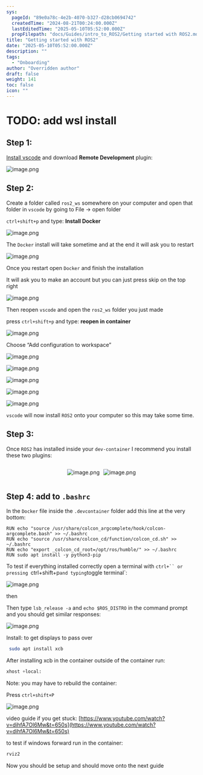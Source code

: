 ```yaml
---
sys:
  pageId: "89e0a78c-4e2b-4070-b327-d28cb0694742"
  createdTime: "2024-08-21T00:24:00.000Z"
  lastEditedTime: "2025-05-10T05:52:00.000Z"
  propFilepath: "docs/Guides/intro_to_ROS2/Getting started with ROS2.md"
title: "Getting started with ROS2"
date: "2025-05-10T05:52:00.000Z"
description: ""
tags:
  - "Onboarding"
author: "Overridden author"
draft: false
weight: 141
toc: false
icon: ""
---
```


# TODO: add wsl install

## Step 1:

[Install vscode](https://code.visualstudio.com/download) and download **Remote Development** plugin:

![image.png](https://prod-files-secure.s3.us-west-2.amazonaws.com/d518164a-d88e-44d1-a4ee-3adb3bd8bce0/efb52993-1881-4a40-b95e-6f020334f022/image.png?X-Amz-Algorithm=AWS4-HMAC-SHA256&X-Amz-Content-Sha256=UNSIGNED-PAYLOAD&X-Amz-Credential=ASIAZI2LB466YKQEE4YE%2F20250516%2Fus-west-2%2Fs3%2Faws4_request&X-Amz-Date=20250516T200945Z&X-Amz-Expires=3600&X-Amz-Security-Token=IQoJb3JpZ2luX2VjEJP%2F%2F%2F%2F%2F%2F%2F%2F%2F%2FwEaCXVzLXdlc3QtMiJGMEQCIALp0VziBXShEVJg321e9n33cQ2UKTrV06kEZ7O9Ii%2BFAiBiSfohprqZED7gLjZ0gWQJmzWdiAMd8mz4z1cSsHBwFCr%2FAwhMEAAaDDYzNzQyMzE4MzgwNSIMxl9w5Zjx1U7CF7L9KtwDJrXYlPrYuVeiZkkUbOoUXc7eVk8HqdorVvvV5S2kJKmOXhEOtMSIEEZ2K23QEFLdqycfzE2XV7CwZ7FQIfc9pBYpDSpG8z%2BqR4q4xSQS8hYqqAkx9yektQRAjMGLt1VtbBU7KhxuDbYOo3TQlIEOO5JpsLoEnvRV4wvA8trP5kT1APyQy41kXhGHSy5tb5OHA6aHFzryF1PLbUk7nnxxk%2FMGj7%2FKei7Mun%2Bz4JH66SNg3hl%2FGmBTwtqDdRxqfWV7jsek2iQzCjmYVOHEyMs9MPJAFpjrJEXvTNQkigoo0CB0Rw0DRBvZYA6QhDgCDyjCJzgumQhxfJcE76gXvubM9lomEoAzgpGSI0k1UuG8DTd8ZX1Rp6oHCZDuVGVl%2FXYUbPL5eHqJYgHoEZXyYtqvdhuRtiFmaPGYr0r6Xd%2FLoL6Yjt06FJ8oVVcrkgg6vYOkTYpqkPLDyCYrjtw4AFWpuW17t73YxG4yGmXfABphV5J%2FtFdH87c9PIIpBEAGQvVyhWAaG8rQaGo0YUuAyqUdXO3A8fTKpn8qAITPieMBJaSmDTRISkDGqDK8SFx4zEcBbws5Tm9wQ9h4nlnXQDd00w6OOLphAn7QOMVki2BnodQruvuJ02zMz1gg5JIwhpCewQY6pgGHchRdYMkABdfbY5sxwcYZjtLi5FB1J23LeYerv2mA1nKBRKCVxQUrGokwNP9jjV4tXpZVhC72aPBObksi80YSHiWbId0gzEgKbDO48Dz8187kNf4ObrN%2F82oZkUf7wYOb6s%2BdnDe%2FI8poLArXpiAd9cxLLUxuKeZNbI3P%2FCv8xOKeJu%2FiCPbm8Jv9L21UeK8lhvZ5KRUzKIBKBIXBF%2FkocNsNYukY&X-Amz-Signature=33ef6047ddb93d08dd9b2f459d691b9dfe2bdcc4bdc7f7153f273aaa2ab97ec3&X-Amz-SignedHeaders=host&x-id=GetObject)

## Step 2:

Create a folder called `ros2_ws` somewhere on your computer and open that folder in `vscode` by going to File → open folder 

`ctrl+shift+p` and type: **Install Docker**

![image.png](https://prod-files-secure.s3.us-west-2.amazonaws.com/d518164a-d88e-44d1-a4ee-3adb3bd8bce0/2269dc0e-1cd5-47ff-bceb-c04ad9b2eab0/image.png?X-Amz-Algorithm=AWS4-HMAC-SHA256&X-Amz-Content-Sha256=UNSIGNED-PAYLOAD&X-Amz-Credential=ASIAZI2LB466YKQEE4YE%2F20250516%2Fus-west-2%2Fs3%2Faws4_request&X-Amz-Date=20250516T200945Z&X-Amz-Expires=3600&X-Amz-Security-Token=IQoJb3JpZ2luX2VjEJP%2F%2F%2F%2F%2F%2F%2F%2F%2F%2FwEaCXVzLXdlc3QtMiJGMEQCIALp0VziBXShEVJg321e9n33cQ2UKTrV06kEZ7O9Ii%2BFAiBiSfohprqZED7gLjZ0gWQJmzWdiAMd8mz4z1cSsHBwFCr%2FAwhMEAAaDDYzNzQyMzE4MzgwNSIMxl9w5Zjx1U7CF7L9KtwDJrXYlPrYuVeiZkkUbOoUXc7eVk8HqdorVvvV5S2kJKmOXhEOtMSIEEZ2K23QEFLdqycfzE2XV7CwZ7FQIfc9pBYpDSpG8z%2BqR4q4xSQS8hYqqAkx9yektQRAjMGLt1VtbBU7KhxuDbYOo3TQlIEOO5JpsLoEnvRV4wvA8trP5kT1APyQy41kXhGHSy5tb5OHA6aHFzryF1PLbUk7nnxxk%2FMGj7%2FKei7Mun%2Bz4JH66SNg3hl%2FGmBTwtqDdRxqfWV7jsek2iQzCjmYVOHEyMs9MPJAFpjrJEXvTNQkigoo0CB0Rw0DRBvZYA6QhDgCDyjCJzgumQhxfJcE76gXvubM9lomEoAzgpGSI0k1UuG8DTd8ZX1Rp6oHCZDuVGVl%2FXYUbPL5eHqJYgHoEZXyYtqvdhuRtiFmaPGYr0r6Xd%2FLoL6Yjt06FJ8oVVcrkgg6vYOkTYpqkPLDyCYrjtw4AFWpuW17t73YxG4yGmXfABphV5J%2FtFdH87c9PIIpBEAGQvVyhWAaG8rQaGo0YUuAyqUdXO3A8fTKpn8qAITPieMBJaSmDTRISkDGqDK8SFx4zEcBbws5Tm9wQ9h4nlnXQDd00w6OOLphAn7QOMVki2BnodQruvuJ02zMz1gg5JIwhpCewQY6pgGHchRdYMkABdfbY5sxwcYZjtLi5FB1J23LeYerv2mA1nKBRKCVxQUrGokwNP9jjV4tXpZVhC72aPBObksi80YSHiWbId0gzEgKbDO48Dz8187kNf4ObrN%2F82oZkUf7wYOb6s%2BdnDe%2FI8poLArXpiAd9cxLLUxuKeZNbI3P%2FCv8xOKeJu%2FiCPbm8Jv9L21UeK8lhvZ5KRUzKIBKBIXBF%2FkocNsNYukY&X-Amz-Signature=1e102463a06b76ba2620095814c92f564f01defe7bc218b83a2ee791cf2cfb5e&X-Amz-SignedHeaders=host&x-id=GetObject)

The `Docker` install will take sometime and at the end it will ask you to restart

![image.png](https://prod-files-secure.s3.us-west-2.amazonaws.com/d518164a-d88e-44d1-a4ee-3adb3bd8bce0/ed233f78-be33-4b1f-b89c-9c346c0e961e/image.png?X-Amz-Algorithm=AWS4-HMAC-SHA256&X-Amz-Content-Sha256=UNSIGNED-PAYLOAD&X-Amz-Credential=ASIAZI2LB466YKQEE4YE%2F20250516%2Fus-west-2%2Fs3%2Faws4_request&X-Amz-Date=20250516T200945Z&X-Amz-Expires=3600&X-Amz-Security-Token=IQoJb3JpZ2luX2VjEJP%2F%2F%2F%2F%2F%2F%2F%2F%2F%2FwEaCXVzLXdlc3QtMiJGMEQCIALp0VziBXShEVJg321e9n33cQ2UKTrV06kEZ7O9Ii%2BFAiBiSfohprqZED7gLjZ0gWQJmzWdiAMd8mz4z1cSsHBwFCr%2FAwhMEAAaDDYzNzQyMzE4MzgwNSIMxl9w5Zjx1U7CF7L9KtwDJrXYlPrYuVeiZkkUbOoUXc7eVk8HqdorVvvV5S2kJKmOXhEOtMSIEEZ2K23QEFLdqycfzE2XV7CwZ7FQIfc9pBYpDSpG8z%2BqR4q4xSQS8hYqqAkx9yektQRAjMGLt1VtbBU7KhxuDbYOo3TQlIEOO5JpsLoEnvRV4wvA8trP5kT1APyQy41kXhGHSy5tb5OHA6aHFzryF1PLbUk7nnxxk%2FMGj7%2FKei7Mun%2Bz4JH66SNg3hl%2FGmBTwtqDdRxqfWV7jsek2iQzCjmYVOHEyMs9MPJAFpjrJEXvTNQkigoo0CB0Rw0DRBvZYA6QhDgCDyjCJzgumQhxfJcE76gXvubM9lomEoAzgpGSI0k1UuG8DTd8ZX1Rp6oHCZDuVGVl%2FXYUbPL5eHqJYgHoEZXyYtqvdhuRtiFmaPGYr0r6Xd%2FLoL6Yjt06FJ8oVVcrkgg6vYOkTYpqkPLDyCYrjtw4AFWpuW17t73YxG4yGmXfABphV5J%2FtFdH87c9PIIpBEAGQvVyhWAaG8rQaGo0YUuAyqUdXO3A8fTKpn8qAITPieMBJaSmDTRISkDGqDK8SFx4zEcBbws5Tm9wQ9h4nlnXQDd00w6OOLphAn7QOMVki2BnodQruvuJ02zMz1gg5JIwhpCewQY6pgGHchRdYMkABdfbY5sxwcYZjtLi5FB1J23LeYerv2mA1nKBRKCVxQUrGokwNP9jjV4tXpZVhC72aPBObksi80YSHiWbId0gzEgKbDO48Dz8187kNf4ObrN%2F82oZkUf7wYOb6s%2BdnDe%2FI8poLArXpiAd9cxLLUxuKeZNbI3P%2FCv8xOKeJu%2FiCPbm8Jv9L21UeK8lhvZ5KRUzKIBKBIXBF%2FkocNsNYukY&X-Amz-Signature=7a0b7ee98c64a0a9f3b8e47b7b4f4c201ea121f50267229b53b7230adb02d34e&X-Amz-SignedHeaders=host&x-id=GetObject)

Once you restart open `Docker` and finish the installation

It will ask you to make an account but you can just press skip on the top right

![image.png](https://prod-files-secure.s3.us-west-2.amazonaws.com/d518164a-d88e-44d1-a4ee-3adb3bd8bce0/21010ad9-1659-4fd9-9f59-9932a09b2a3d/image.png?X-Amz-Algorithm=AWS4-HMAC-SHA256&X-Amz-Content-Sha256=UNSIGNED-PAYLOAD&X-Amz-Credential=ASIAZI2LB466YKQEE4YE%2F20250516%2Fus-west-2%2Fs3%2Faws4_request&X-Amz-Date=20250516T200945Z&X-Amz-Expires=3600&X-Amz-Security-Token=IQoJb3JpZ2luX2VjEJP%2F%2F%2F%2F%2F%2F%2F%2F%2F%2FwEaCXVzLXdlc3QtMiJGMEQCIALp0VziBXShEVJg321e9n33cQ2UKTrV06kEZ7O9Ii%2BFAiBiSfohprqZED7gLjZ0gWQJmzWdiAMd8mz4z1cSsHBwFCr%2FAwhMEAAaDDYzNzQyMzE4MzgwNSIMxl9w5Zjx1U7CF7L9KtwDJrXYlPrYuVeiZkkUbOoUXc7eVk8HqdorVvvV5S2kJKmOXhEOtMSIEEZ2K23QEFLdqycfzE2XV7CwZ7FQIfc9pBYpDSpG8z%2BqR4q4xSQS8hYqqAkx9yektQRAjMGLt1VtbBU7KhxuDbYOo3TQlIEOO5JpsLoEnvRV4wvA8trP5kT1APyQy41kXhGHSy5tb5OHA6aHFzryF1PLbUk7nnxxk%2FMGj7%2FKei7Mun%2Bz4JH66SNg3hl%2FGmBTwtqDdRxqfWV7jsek2iQzCjmYVOHEyMs9MPJAFpjrJEXvTNQkigoo0CB0Rw0DRBvZYA6QhDgCDyjCJzgumQhxfJcE76gXvubM9lomEoAzgpGSI0k1UuG8DTd8ZX1Rp6oHCZDuVGVl%2FXYUbPL5eHqJYgHoEZXyYtqvdhuRtiFmaPGYr0r6Xd%2FLoL6Yjt06FJ8oVVcrkgg6vYOkTYpqkPLDyCYrjtw4AFWpuW17t73YxG4yGmXfABphV5J%2FtFdH87c9PIIpBEAGQvVyhWAaG8rQaGo0YUuAyqUdXO3A8fTKpn8qAITPieMBJaSmDTRISkDGqDK8SFx4zEcBbws5Tm9wQ9h4nlnXQDd00w6OOLphAn7QOMVki2BnodQruvuJ02zMz1gg5JIwhpCewQY6pgGHchRdYMkABdfbY5sxwcYZjtLi5FB1J23LeYerv2mA1nKBRKCVxQUrGokwNP9jjV4tXpZVhC72aPBObksi80YSHiWbId0gzEgKbDO48Dz8187kNf4ObrN%2F82oZkUf7wYOb6s%2BdnDe%2FI8poLArXpiAd9cxLLUxuKeZNbI3P%2FCv8xOKeJu%2FiCPbm8Jv9L21UeK8lhvZ5KRUzKIBKBIXBF%2FkocNsNYukY&X-Amz-Signature=28826d519b8798b5cb0b19ade2c2eacf3f30cc9fbda068c3b5903bd614902e33&X-Amz-SignedHeaders=host&x-id=GetObject)

Then reopen `vscode` and open the `ros2_ws` folder you just made

press `ctrl+shift+p` and type: **reopen in container**

![image.png](https://prod-files-secure.s3.us-west-2.amazonaws.com/d518164a-d88e-44d1-a4ee-3adb3bd8bce0/4e93b8c2-41ad-488c-8095-c74205196118/image.png?X-Amz-Algorithm=AWS4-HMAC-SHA256&X-Amz-Content-Sha256=UNSIGNED-PAYLOAD&X-Amz-Credential=ASIAZI2LB466YKQEE4YE%2F20250516%2Fus-west-2%2Fs3%2Faws4_request&X-Amz-Date=20250516T200945Z&X-Amz-Expires=3600&X-Amz-Security-Token=IQoJb3JpZ2luX2VjEJP%2F%2F%2F%2F%2F%2F%2F%2F%2F%2FwEaCXVzLXdlc3QtMiJGMEQCIALp0VziBXShEVJg321e9n33cQ2UKTrV06kEZ7O9Ii%2BFAiBiSfohprqZED7gLjZ0gWQJmzWdiAMd8mz4z1cSsHBwFCr%2FAwhMEAAaDDYzNzQyMzE4MzgwNSIMxl9w5Zjx1U7CF7L9KtwDJrXYlPrYuVeiZkkUbOoUXc7eVk8HqdorVvvV5S2kJKmOXhEOtMSIEEZ2K23QEFLdqycfzE2XV7CwZ7FQIfc9pBYpDSpG8z%2BqR4q4xSQS8hYqqAkx9yektQRAjMGLt1VtbBU7KhxuDbYOo3TQlIEOO5JpsLoEnvRV4wvA8trP5kT1APyQy41kXhGHSy5tb5OHA6aHFzryF1PLbUk7nnxxk%2FMGj7%2FKei7Mun%2Bz4JH66SNg3hl%2FGmBTwtqDdRxqfWV7jsek2iQzCjmYVOHEyMs9MPJAFpjrJEXvTNQkigoo0CB0Rw0DRBvZYA6QhDgCDyjCJzgumQhxfJcE76gXvubM9lomEoAzgpGSI0k1UuG8DTd8ZX1Rp6oHCZDuVGVl%2FXYUbPL5eHqJYgHoEZXyYtqvdhuRtiFmaPGYr0r6Xd%2FLoL6Yjt06FJ8oVVcrkgg6vYOkTYpqkPLDyCYrjtw4AFWpuW17t73YxG4yGmXfABphV5J%2FtFdH87c9PIIpBEAGQvVyhWAaG8rQaGo0YUuAyqUdXO3A8fTKpn8qAITPieMBJaSmDTRISkDGqDK8SFx4zEcBbws5Tm9wQ9h4nlnXQDd00w6OOLphAn7QOMVki2BnodQruvuJ02zMz1gg5JIwhpCewQY6pgGHchRdYMkABdfbY5sxwcYZjtLi5FB1J23LeYerv2mA1nKBRKCVxQUrGokwNP9jjV4tXpZVhC72aPBObksi80YSHiWbId0gzEgKbDO48Dz8187kNf4ObrN%2F82oZkUf7wYOb6s%2BdnDe%2FI8poLArXpiAd9cxLLUxuKeZNbI3P%2FCv8xOKeJu%2FiCPbm8Jv9L21UeK8lhvZ5KRUzKIBKBIXBF%2FkocNsNYukY&X-Amz-Signature=970dab746f8ad931b33a65ae2826484efdbdf569ff46089b3fd3a2bb16a89f5a&X-Amz-SignedHeaders=host&x-id=GetObject)

Choose “Add configuration to workspace”

![image.png](https://prod-files-secure.s3.us-west-2.amazonaws.com/d518164a-d88e-44d1-a4ee-3adb3bd8bce0/9560b282-5060-4989-ba37-97e7b2c22476/image.png?X-Amz-Algorithm=AWS4-HMAC-SHA256&X-Amz-Content-Sha256=UNSIGNED-PAYLOAD&X-Amz-Credential=ASIAZI2LB466YKQEE4YE%2F20250516%2Fus-west-2%2Fs3%2Faws4_request&X-Amz-Date=20250516T200945Z&X-Amz-Expires=3600&X-Amz-Security-Token=IQoJb3JpZ2luX2VjEJP%2F%2F%2F%2F%2F%2F%2F%2F%2F%2FwEaCXVzLXdlc3QtMiJGMEQCIALp0VziBXShEVJg321e9n33cQ2UKTrV06kEZ7O9Ii%2BFAiBiSfohprqZED7gLjZ0gWQJmzWdiAMd8mz4z1cSsHBwFCr%2FAwhMEAAaDDYzNzQyMzE4MzgwNSIMxl9w5Zjx1U7CF7L9KtwDJrXYlPrYuVeiZkkUbOoUXc7eVk8HqdorVvvV5S2kJKmOXhEOtMSIEEZ2K23QEFLdqycfzE2XV7CwZ7FQIfc9pBYpDSpG8z%2BqR4q4xSQS8hYqqAkx9yektQRAjMGLt1VtbBU7KhxuDbYOo3TQlIEOO5JpsLoEnvRV4wvA8trP5kT1APyQy41kXhGHSy5tb5OHA6aHFzryF1PLbUk7nnxxk%2FMGj7%2FKei7Mun%2Bz4JH66SNg3hl%2FGmBTwtqDdRxqfWV7jsek2iQzCjmYVOHEyMs9MPJAFpjrJEXvTNQkigoo0CB0Rw0DRBvZYA6QhDgCDyjCJzgumQhxfJcE76gXvubM9lomEoAzgpGSI0k1UuG8DTd8ZX1Rp6oHCZDuVGVl%2FXYUbPL5eHqJYgHoEZXyYtqvdhuRtiFmaPGYr0r6Xd%2FLoL6Yjt06FJ8oVVcrkgg6vYOkTYpqkPLDyCYrjtw4AFWpuW17t73YxG4yGmXfABphV5J%2FtFdH87c9PIIpBEAGQvVyhWAaG8rQaGo0YUuAyqUdXO3A8fTKpn8qAITPieMBJaSmDTRISkDGqDK8SFx4zEcBbws5Tm9wQ9h4nlnXQDd00w6OOLphAn7QOMVki2BnodQruvuJ02zMz1gg5JIwhpCewQY6pgGHchRdYMkABdfbY5sxwcYZjtLi5FB1J23LeYerv2mA1nKBRKCVxQUrGokwNP9jjV4tXpZVhC72aPBObksi80YSHiWbId0gzEgKbDO48Dz8187kNf4ObrN%2F82oZkUf7wYOb6s%2BdnDe%2FI8poLArXpiAd9cxLLUxuKeZNbI3P%2FCv8xOKeJu%2FiCPbm8Jv9L21UeK8lhvZ5KRUzKIBKBIXBF%2FkocNsNYukY&X-Amz-Signature=02b7ab9c42776b1fae5bab671eb44877b18d59202996c295f743c9deb6dba288&X-Amz-SignedHeaders=host&x-id=GetObject)

![image.png](https://prod-files-secure.s3.us-west-2.amazonaws.com/d518164a-d88e-44d1-a4ee-3adb3bd8bce0/2ee63f81-886b-48e8-a553-dc6e5eac99e4/image.png?X-Amz-Algorithm=AWS4-HMAC-SHA256&X-Amz-Content-Sha256=UNSIGNED-PAYLOAD&X-Amz-Credential=ASIAZI2LB466YKQEE4YE%2F20250516%2Fus-west-2%2Fs3%2Faws4_request&X-Amz-Date=20250516T200945Z&X-Amz-Expires=3600&X-Amz-Security-Token=IQoJb3JpZ2luX2VjEJP%2F%2F%2F%2F%2F%2F%2F%2F%2F%2FwEaCXVzLXdlc3QtMiJGMEQCIALp0VziBXShEVJg321e9n33cQ2UKTrV06kEZ7O9Ii%2BFAiBiSfohprqZED7gLjZ0gWQJmzWdiAMd8mz4z1cSsHBwFCr%2FAwhMEAAaDDYzNzQyMzE4MzgwNSIMxl9w5Zjx1U7CF7L9KtwDJrXYlPrYuVeiZkkUbOoUXc7eVk8HqdorVvvV5S2kJKmOXhEOtMSIEEZ2K23QEFLdqycfzE2XV7CwZ7FQIfc9pBYpDSpG8z%2BqR4q4xSQS8hYqqAkx9yektQRAjMGLt1VtbBU7KhxuDbYOo3TQlIEOO5JpsLoEnvRV4wvA8trP5kT1APyQy41kXhGHSy5tb5OHA6aHFzryF1PLbUk7nnxxk%2FMGj7%2FKei7Mun%2Bz4JH66SNg3hl%2FGmBTwtqDdRxqfWV7jsek2iQzCjmYVOHEyMs9MPJAFpjrJEXvTNQkigoo0CB0Rw0DRBvZYA6QhDgCDyjCJzgumQhxfJcE76gXvubM9lomEoAzgpGSI0k1UuG8DTd8ZX1Rp6oHCZDuVGVl%2FXYUbPL5eHqJYgHoEZXyYtqvdhuRtiFmaPGYr0r6Xd%2FLoL6Yjt06FJ8oVVcrkgg6vYOkTYpqkPLDyCYrjtw4AFWpuW17t73YxG4yGmXfABphV5J%2FtFdH87c9PIIpBEAGQvVyhWAaG8rQaGo0YUuAyqUdXO3A8fTKpn8qAITPieMBJaSmDTRISkDGqDK8SFx4zEcBbws5Tm9wQ9h4nlnXQDd00w6OOLphAn7QOMVki2BnodQruvuJ02zMz1gg5JIwhpCewQY6pgGHchRdYMkABdfbY5sxwcYZjtLi5FB1J23LeYerv2mA1nKBRKCVxQUrGokwNP9jjV4tXpZVhC72aPBObksi80YSHiWbId0gzEgKbDO48Dz8187kNf4ObrN%2F82oZkUf7wYOb6s%2BdnDe%2FI8poLArXpiAd9cxLLUxuKeZNbI3P%2FCv8xOKeJu%2FiCPbm8Jv9L21UeK8lhvZ5KRUzKIBKBIXBF%2FkocNsNYukY&X-Amz-Signature=9f80416689f89a7ee7708f1fd72b29ed22b5f0c3a9996e251cca146939077036&X-Amz-SignedHeaders=host&x-id=GetObject)

![image.png](https://prod-files-secure.s3.us-west-2.amazonaws.com/d518164a-d88e-44d1-a4ee-3adb3bd8bce0/ae1580b2-b048-407e-aed9-b584224a7a04/image.png?X-Amz-Algorithm=AWS4-HMAC-SHA256&X-Amz-Content-Sha256=UNSIGNED-PAYLOAD&X-Amz-Credential=ASIAZI2LB466YKQEE4YE%2F20250516%2Fus-west-2%2Fs3%2Faws4_request&X-Amz-Date=20250516T200945Z&X-Amz-Expires=3600&X-Amz-Security-Token=IQoJb3JpZ2luX2VjEJP%2F%2F%2F%2F%2F%2F%2F%2F%2F%2FwEaCXVzLXdlc3QtMiJGMEQCIALp0VziBXShEVJg321e9n33cQ2UKTrV06kEZ7O9Ii%2BFAiBiSfohprqZED7gLjZ0gWQJmzWdiAMd8mz4z1cSsHBwFCr%2FAwhMEAAaDDYzNzQyMzE4MzgwNSIMxl9w5Zjx1U7CF7L9KtwDJrXYlPrYuVeiZkkUbOoUXc7eVk8HqdorVvvV5S2kJKmOXhEOtMSIEEZ2K23QEFLdqycfzE2XV7CwZ7FQIfc9pBYpDSpG8z%2BqR4q4xSQS8hYqqAkx9yektQRAjMGLt1VtbBU7KhxuDbYOo3TQlIEOO5JpsLoEnvRV4wvA8trP5kT1APyQy41kXhGHSy5tb5OHA6aHFzryF1PLbUk7nnxxk%2FMGj7%2FKei7Mun%2Bz4JH66SNg3hl%2FGmBTwtqDdRxqfWV7jsek2iQzCjmYVOHEyMs9MPJAFpjrJEXvTNQkigoo0CB0Rw0DRBvZYA6QhDgCDyjCJzgumQhxfJcE76gXvubM9lomEoAzgpGSI0k1UuG8DTd8ZX1Rp6oHCZDuVGVl%2FXYUbPL5eHqJYgHoEZXyYtqvdhuRtiFmaPGYr0r6Xd%2FLoL6Yjt06FJ8oVVcrkgg6vYOkTYpqkPLDyCYrjtw4AFWpuW17t73YxG4yGmXfABphV5J%2FtFdH87c9PIIpBEAGQvVyhWAaG8rQaGo0YUuAyqUdXO3A8fTKpn8qAITPieMBJaSmDTRISkDGqDK8SFx4zEcBbws5Tm9wQ9h4nlnXQDd00w6OOLphAn7QOMVki2BnodQruvuJ02zMz1gg5JIwhpCewQY6pgGHchRdYMkABdfbY5sxwcYZjtLi5FB1J23LeYerv2mA1nKBRKCVxQUrGokwNP9jjV4tXpZVhC72aPBObksi80YSHiWbId0gzEgKbDO48Dz8187kNf4ObrN%2F82oZkUf7wYOb6s%2BdnDe%2FI8poLArXpiAd9cxLLUxuKeZNbI3P%2FCv8xOKeJu%2FiCPbm8Jv9L21UeK8lhvZ5KRUzKIBKBIXBF%2FkocNsNYukY&X-Amz-Signature=f707c9bfc8592e4cd522a412cbb2b01940e13521e38f094cb6a3690d5a0373e4&X-Amz-SignedHeaders=host&x-id=GetObject)

![image.png](https://prod-files-secure.s3.us-west-2.amazonaws.com/d518164a-d88e-44d1-a4ee-3adb3bd8bce0/53255b28-f75e-430f-b9e3-c0ac8577e42b/image.png?X-Amz-Algorithm=AWS4-HMAC-SHA256&X-Amz-Content-Sha256=UNSIGNED-PAYLOAD&X-Amz-Credential=ASIAZI2LB466YKQEE4YE%2F20250516%2Fus-west-2%2Fs3%2Faws4_request&X-Amz-Date=20250516T200945Z&X-Amz-Expires=3600&X-Amz-Security-Token=IQoJb3JpZ2luX2VjEJP%2F%2F%2F%2F%2F%2F%2F%2F%2F%2FwEaCXVzLXdlc3QtMiJGMEQCIALp0VziBXShEVJg321e9n33cQ2UKTrV06kEZ7O9Ii%2BFAiBiSfohprqZED7gLjZ0gWQJmzWdiAMd8mz4z1cSsHBwFCr%2FAwhMEAAaDDYzNzQyMzE4MzgwNSIMxl9w5Zjx1U7CF7L9KtwDJrXYlPrYuVeiZkkUbOoUXc7eVk8HqdorVvvV5S2kJKmOXhEOtMSIEEZ2K23QEFLdqycfzE2XV7CwZ7FQIfc9pBYpDSpG8z%2BqR4q4xSQS8hYqqAkx9yektQRAjMGLt1VtbBU7KhxuDbYOo3TQlIEOO5JpsLoEnvRV4wvA8trP5kT1APyQy41kXhGHSy5tb5OHA6aHFzryF1PLbUk7nnxxk%2FMGj7%2FKei7Mun%2Bz4JH66SNg3hl%2FGmBTwtqDdRxqfWV7jsek2iQzCjmYVOHEyMs9MPJAFpjrJEXvTNQkigoo0CB0Rw0DRBvZYA6QhDgCDyjCJzgumQhxfJcE76gXvubM9lomEoAzgpGSI0k1UuG8DTd8ZX1Rp6oHCZDuVGVl%2FXYUbPL5eHqJYgHoEZXyYtqvdhuRtiFmaPGYr0r6Xd%2FLoL6Yjt06FJ8oVVcrkgg6vYOkTYpqkPLDyCYrjtw4AFWpuW17t73YxG4yGmXfABphV5J%2FtFdH87c9PIIpBEAGQvVyhWAaG8rQaGo0YUuAyqUdXO3A8fTKpn8qAITPieMBJaSmDTRISkDGqDK8SFx4zEcBbws5Tm9wQ9h4nlnXQDd00w6OOLphAn7QOMVki2BnodQruvuJ02zMz1gg5JIwhpCewQY6pgGHchRdYMkABdfbY5sxwcYZjtLi5FB1J23LeYerv2mA1nKBRKCVxQUrGokwNP9jjV4tXpZVhC72aPBObksi80YSHiWbId0gzEgKbDO48Dz8187kNf4ObrN%2F82oZkUf7wYOb6s%2BdnDe%2FI8poLArXpiAd9cxLLUxuKeZNbI3P%2FCv8xOKeJu%2FiCPbm8Jv9L21UeK8lhvZ5KRUzKIBKBIXBF%2FkocNsNYukY&X-Amz-Signature=0517d13adb5830f50e98c1be4dfb01f6a76b31eb98362b9106501c47dd39f936&X-Amz-SignedHeaders=host&x-id=GetObject)

![image.png](https://prod-files-secure.s3.us-west-2.amazonaws.com/d518164a-d88e-44d1-a4ee-3adb3bd8bce0/7c562767-5af9-4ffb-97d1-327bcdf4ee00/image.png?X-Amz-Algorithm=AWS4-HMAC-SHA256&X-Amz-Content-Sha256=UNSIGNED-PAYLOAD&X-Amz-Credential=ASIAZI2LB466YKQEE4YE%2F20250516%2Fus-west-2%2Fs3%2Faws4_request&X-Amz-Date=20250516T200945Z&X-Amz-Expires=3600&X-Amz-Security-Token=IQoJb3JpZ2luX2VjEJP%2F%2F%2F%2F%2F%2F%2F%2F%2F%2FwEaCXVzLXdlc3QtMiJGMEQCIALp0VziBXShEVJg321e9n33cQ2UKTrV06kEZ7O9Ii%2BFAiBiSfohprqZED7gLjZ0gWQJmzWdiAMd8mz4z1cSsHBwFCr%2FAwhMEAAaDDYzNzQyMzE4MzgwNSIMxl9w5Zjx1U7CF7L9KtwDJrXYlPrYuVeiZkkUbOoUXc7eVk8HqdorVvvV5S2kJKmOXhEOtMSIEEZ2K23QEFLdqycfzE2XV7CwZ7FQIfc9pBYpDSpG8z%2BqR4q4xSQS8hYqqAkx9yektQRAjMGLt1VtbBU7KhxuDbYOo3TQlIEOO5JpsLoEnvRV4wvA8trP5kT1APyQy41kXhGHSy5tb5OHA6aHFzryF1PLbUk7nnxxk%2FMGj7%2FKei7Mun%2Bz4JH66SNg3hl%2FGmBTwtqDdRxqfWV7jsek2iQzCjmYVOHEyMs9MPJAFpjrJEXvTNQkigoo0CB0Rw0DRBvZYA6QhDgCDyjCJzgumQhxfJcE76gXvubM9lomEoAzgpGSI0k1UuG8DTd8ZX1Rp6oHCZDuVGVl%2FXYUbPL5eHqJYgHoEZXyYtqvdhuRtiFmaPGYr0r6Xd%2FLoL6Yjt06FJ8oVVcrkgg6vYOkTYpqkPLDyCYrjtw4AFWpuW17t73YxG4yGmXfABphV5J%2FtFdH87c9PIIpBEAGQvVyhWAaG8rQaGo0YUuAyqUdXO3A8fTKpn8qAITPieMBJaSmDTRISkDGqDK8SFx4zEcBbws5Tm9wQ9h4nlnXQDd00w6OOLphAn7QOMVki2BnodQruvuJ02zMz1gg5JIwhpCewQY6pgGHchRdYMkABdfbY5sxwcYZjtLi5FB1J23LeYerv2mA1nKBRKCVxQUrGokwNP9jjV4tXpZVhC72aPBObksi80YSHiWbId0gzEgKbDO48Dz8187kNf4ObrN%2F82oZkUf7wYOb6s%2BdnDe%2FI8poLArXpiAd9cxLLUxuKeZNbI3P%2FCv8xOKeJu%2FiCPbm8Jv9L21UeK8lhvZ5KRUzKIBKBIXBF%2FkocNsNYukY&X-Amz-Signature=938b594686fa8feebfad5fb0c8efe24b6ccf3035ab4a82e27a8f1b0f37a4fc48&X-Amz-SignedHeaders=host&x-id=GetObject)

`vscode` will now install `ROS2` onto your computer so this may take some time.

## Step 3:

Once `ROS2` has installed inside your `dev-container` I recommend you install these two plugins:

<div style="display: flex;flex-direction: row; column-gap:10px; max-width: 630px;justify-content: center;">
<div>

![image.png](https://prod-files-secure.s3.us-west-2.amazonaws.com/d518164a-d88e-44d1-a4ee-3adb3bd8bce0/3fc3d550-5a54-4ba1-ba6b-faa01cdb7369/image.png?X-Amz-Algorithm=AWS4-HMAC-SHA256&X-Amz-Content-Sha256=UNSIGNED-PAYLOAD&X-Amz-Credential=ASIAZI2LB46625LIVSHY%2F20250516%2Fus-west-2%2Fs3%2Faws4_request&X-Amz-Date=20250516T200947Z&X-Amz-Expires=3600&X-Amz-Security-Token=IQoJb3JpZ2luX2VjEJP%2F%2F%2F%2F%2F%2F%2F%2F%2F%2FwEaCXVzLXdlc3QtMiJGMEQCIGALXxnQZg7DyM9EJQoAZEC3Sg7OvUmvcVSq1QjuAtnNAiB3H5AouVbVQT8EoOE%2FThFvxidojm7aQYhLJM3CDk4beCr%2FAwhMEAAaDDYzNzQyMzE4MzgwNSIMoDeQZFVCngQxXu1FKtwDPdyN8XAv5L0pP3L671OUm789xxMM6En8SouaFZfBCf5GDdCj5sGt3Fd79KXtGOXlbD7bmsgyeoe0SU1BtNd3DzvRAzJWS%2FrmhFmFmWjzn48p63U9MaLynO2d7nv%2Br9pezJ3WfD8ak3MelUT1clQAoPNNQwm1eCugNqWvm6PB0eEBpnqR0%2FCHYPbzokcouMBD0l2KE%2BvAwEQQ7rSZlncjEP4P2SnbCJoWMVfAm8Zh7Mpz1YXmx%2Bs7KfyKqT4GskbgtLlMb4RHmcZRpzW96TRgO0VAQXxokVDd0HR%2BfpSO8N8elfSd2WResl0xy35H3DHxHMct9kptsBb7oAXRGkBjSiYyjcB%2F1twAF4EnFq4kHl0Q1fNVmalqb9N2xwjhBwoqIjovAjbhPthOeiDmNSE8fi84n9y%2FXmXpORCBEdrJIiUTaozHovtnfjnRFZ7jSAzQhp%2BG1PJ7qPzrio2U16vBvlXtbsS%2BEbpa4%2F7Hy6bENrbIMep3IG%2BRUP%2FF6ZXsN9GRheNQhlkaqbfI995F0QgL2fLYSv9E%2FhH3d8Gh0crNxgxKhXU6RRhWQFNbZE%2FXWNjcZVirzzePEUXA5Y0fFNIDqLVd7pGhU32NnBh5KnfxoAMiGIthmKAXRWYggCAw4pCewQY6pgGxlcwcfeLR72ZKDtKyR2XJDDNqYdVeOMkicG%2BS3hC%2BlBwZnV4OLmGtJ4Ck7AOnCFpCUKsKKrqMyopNgrOUoMLrud%2F2CQff%2FW4QvzAYwiMDQe8u4WYQL1mwT1UDJ1Tt6lTQAIRWAFAPAcPFXe%2BHWt%2BeChORULkOVPYdrowtbcGSwFXx%2BUmGf7DHvKD3ralxENrRg1kBT853EeUPGVyWAtz%2B3uzrJ4iv&X-Amz-Signature=e129f50a230f8483d74e43313d4a0488d59f8926662f6e8061ce5325fbe58ff1&X-Amz-SignedHeaders=host&x-id=GetObject)

</div>
<div>

![image.png](https://prod-files-secure.s3.us-west-2.amazonaws.com/d518164a-d88e-44d1-a4ee-3adb3bd8bce0/d994cc66-13c2-4093-a5a3-f84cf4601a82/image.png?X-Amz-Algorithm=AWS4-HMAC-SHA256&X-Amz-Content-Sha256=UNSIGNED-PAYLOAD&X-Amz-Credential=ASIAZI2LB46654ZOL2MB%2F20250516%2Fus-west-2%2Fs3%2Faws4_request&X-Amz-Date=20250516T200947Z&X-Amz-Expires=3600&X-Amz-Security-Token=IQoJb3JpZ2luX2VjEJP%2F%2F%2F%2F%2F%2F%2F%2F%2F%2FwEaCXVzLXdlc3QtMiJIMEYCIQDKgX8X71ZL17X1HNBzBjjct6%2FqYdjE70ibCrhrsrQJnQIhAL3%2FLEMeOIzigll8X2gObVt7y8fBWQoWFbwMs1tfnR1TKv8DCEwQABoMNjM3NDIzMTgzODA1IgwCrmJjksdzhpbOKFIq3AOeVUr7EcnO1qf%2F89f0WiNqmt99N1xa34%2FMJRQKt5BdP5P2UK%2FOBaaIGU%2F70MRQ8T4jt1YU8QyVe5SYX0ZfvnysH8XYatVBBy2Ea0qUnL4V%2Fk3jzrp6GYYUUPvpONTNbjbhdPFFJIV2DLUGQNpJnaD%2BLX9EIWasP%2BJUp5oMEdSB26YxaQaVQxZNMgMiqYFVdu6DvPywtsvQegLC4amln88QQZsKf%2BZ3eN0oo5K0vjfytjlIeejc0IRWAGogVvDma9QlWmaFdmaxTrVXXjS%2FOP%2BudIxh5O%2BLSrrUJU3mcC22SpumrFBp7eyD9AcxyI6jZbnTIfaDj2BxTc3wo9cbXOWS2Uy1TXIHLSglTwhs5uyfn9IZ6sCbdVN%2B1ra3tQjtIdOo7uzFEQ4uWYw2rr7Rf%2B1HVQgatuWnA6OQv7pu0VfECaio4I84WzKlgqBXtpUGuTCDqe1Z%2BN%2BXAkoRtYCBTg%2FOgKVy9gVnMTbTgel1M5Td4ivjrgjTv%2Fn2BvFC1kpwaiBdpPTUlTzITt2Ptvo3CP4xMsB2I42a6Y3aYdiwSXY1rNvP6RYWnW2%2FBED5LfqGGk9arD4GC5yot1qocb3%2BFReSdyaQsswufV2tkl7stNL4irpBMqPE9oeLTYOVajCZkJ7BBjqkAbAf4SQ4UFy9CKHvwn%2Fs0uzqPiJU9L16e4iXjPt%2BD4btRzzwjLEeIB8e45D0%2F8rifdcxGJEMEy9WZbDewldjrBlOZowcoWfymaG8PUAWPlcq1mosTQlF%2BBe%2BFXNg1XS1A6t%2FywBqsBUq2wIzvscQxUZZTQQY5IQ6dZ8elRvDuuuEXLUpLSYKiqmkW689%2BHT4DU6X266ZzXL8WVEgDEHx1Z0SIbp1&X-Amz-Signature=b508913d13246e4087eb3217f7dfd37827cdabddfcd1b9cc9e279d6bcb96f432&X-Amz-SignedHeaders=host&x-id=GetObject)

</div>
</div>

## Step 4: add to `.bashrc`

In the `Docker` file inside the `.devcontainer` folder add this line at the very bottom: 

```docker
RUN echo "source /usr/share/colcon_argcomplete/hook/colcon-argcomplete.bash" >> ~/.bashrc
RUN echo "source /usr/share/colcon_cd/function/colcon_cd.sh" >> ~/.bashrc
RUN echo "export _colcon_cd_root=/opt/ros/humble/" >> ~/.bashrc
RUN sudo apt install -y python3-pip 
```

To test if everything installed correctly open a terminal with `ctrl+`` or pressing `ctrl+shift+p` and typing `toggle terminal`:

![image.png](https://prod-files-secure.s3.us-west-2.amazonaws.com/d518164a-d88e-44d1-a4ee-3adb3bd8bce0/6a4943d8-b04e-4c02-9a58-775f3384d1a5/image.png?X-Amz-Algorithm=AWS4-HMAC-SHA256&X-Amz-Content-Sha256=UNSIGNED-PAYLOAD&X-Amz-Credential=ASIAZI2LB466YKQEE4YE%2F20250516%2Fus-west-2%2Fs3%2Faws4_request&X-Amz-Date=20250516T200945Z&X-Amz-Expires=3600&X-Amz-Security-Token=IQoJb3JpZ2luX2VjEJP%2F%2F%2F%2F%2F%2F%2F%2F%2F%2FwEaCXVzLXdlc3QtMiJGMEQCIALp0VziBXShEVJg321e9n33cQ2UKTrV06kEZ7O9Ii%2BFAiBiSfohprqZED7gLjZ0gWQJmzWdiAMd8mz4z1cSsHBwFCr%2FAwhMEAAaDDYzNzQyMzE4MzgwNSIMxl9w5Zjx1U7CF7L9KtwDJrXYlPrYuVeiZkkUbOoUXc7eVk8HqdorVvvV5S2kJKmOXhEOtMSIEEZ2K23QEFLdqycfzE2XV7CwZ7FQIfc9pBYpDSpG8z%2BqR4q4xSQS8hYqqAkx9yektQRAjMGLt1VtbBU7KhxuDbYOo3TQlIEOO5JpsLoEnvRV4wvA8trP5kT1APyQy41kXhGHSy5tb5OHA6aHFzryF1PLbUk7nnxxk%2FMGj7%2FKei7Mun%2Bz4JH66SNg3hl%2FGmBTwtqDdRxqfWV7jsek2iQzCjmYVOHEyMs9MPJAFpjrJEXvTNQkigoo0CB0Rw0DRBvZYA6QhDgCDyjCJzgumQhxfJcE76gXvubM9lomEoAzgpGSI0k1UuG8DTd8ZX1Rp6oHCZDuVGVl%2FXYUbPL5eHqJYgHoEZXyYtqvdhuRtiFmaPGYr0r6Xd%2FLoL6Yjt06FJ8oVVcrkgg6vYOkTYpqkPLDyCYrjtw4AFWpuW17t73YxG4yGmXfABphV5J%2FtFdH87c9PIIpBEAGQvVyhWAaG8rQaGo0YUuAyqUdXO3A8fTKpn8qAITPieMBJaSmDTRISkDGqDK8SFx4zEcBbws5Tm9wQ9h4nlnXQDd00w6OOLphAn7QOMVki2BnodQruvuJ02zMz1gg5JIwhpCewQY6pgGHchRdYMkABdfbY5sxwcYZjtLi5FB1J23LeYerv2mA1nKBRKCVxQUrGokwNP9jjV4tXpZVhC72aPBObksi80YSHiWbId0gzEgKbDO48Dz8187kNf4ObrN%2F82oZkUf7wYOb6s%2BdnDe%2FI8poLArXpiAd9cxLLUxuKeZNbI3P%2FCv8xOKeJu%2FiCPbm8Jv9L21UeK8lhvZ5KRUzKIBKBIXBF%2FkocNsNYukY&X-Amz-Signature=42d578ceece91a5f4505a68f756c8612baa433cff8c1da6da1f65098aea14740&X-Amz-SignedHeaders=host&x-id=GetObject)

then 

Then type `lsb_release -a` and `echo $ROS_DISTRO` in the command prompt and you should get similar responses:

![image.png](https://prod-files-secure.s3.us-west-2.amazonaws.com/d518164a-d88e-44d1-a4ee-3adb3bd8bce0/3e635dec-a805-4e85-8b9e-d000e5b71a4e/image.png?X-Amz-Algorithm=AWS4-HMAC-SHA256&X-Amz-Content-Sha256=UNSIGNED-PAYLOAD&X-Amz-Credential=ASIAZI2LB466YKQEE4YE%2F20250516%2Fus-west-2%2Fs3%2Faws4_request&X-Amz-Date=20250516T200945Z&X-Amz-Expires=3600&X-Amz-Security-Token=IQoJb3JpZ2luX2VjEJP%2F%2F%2F%2F%2F%2F%2F%2F%2F%2FwEaCXVzLXdlc3QtMiJGMEQCIALp0VziBXShEVJg321e9n33cQ2UKTrV06kEZ7O9Ii%2BFAiBiSfohprqZED7gLjZ0gWQJmzWdiAMd8mz4z1cSsHBwFCr%2FAwhMEAAaDDYzNzQyMzE4MzgwNSIMxl9w5Zjx1U7CF7L9KtwDJrXYlPrYuVeiZkkUbOoUXc7eVk8HqdorVvvV5S2kJKmOXhEOtMSIEEZ2K23QEFLdqycfzE2XV7CwZ7FQIfc9pBYpDSpG8z%2BqR4q4xSQS8hYqqAkx9yektQRAjMGLt1VtbBU7KhxuDbYOo3TQlIEOO5JpsLoEnvRV4wvA8trP5kT1APyQy41kXhGHSy5tb5OHA6aHFzryF1PLbUk7nnxxk%2FMGj7%2FKei7Mun%2Bz4JH66SNg3hl%2FGmBTwtqDdRxqfWV7jsek2iQzCjmYVOHEyMs9MPJAFpjrJEXvTNQkigoo0CB0Rw0DRBvZYA6QhDgCDyjCJzgumQhxfJcE76gXvubM9lomEoAzgpGSI0k1UuG8DTd8ZX1Rp6oHCZDuVGVl%2FXYUbPL5eHqJYgHoEZXyYtqvdhuRtiFmaPGYr0r6Xd%2FLoL6Yjt06FJ8oVVcrkgg6vYOkTYpqkPLDyCYrjtw4AFWpuW17t73YxG4yGmXfABphV5J%2FtFdH87c9PIIpBEAGQvVyhWAaG8rQaGo0YUuAyqUdXO3A8fTKpn8qAITPieMBJaSmDTRISkDGqDK8SFx4zEcBbws5Tm9wQ9h4nlnXQDd00w6OOLphAn7QOMVki2BnodQruvuJ02zMz1gg5JIwhpCewQY6pgGHchRdYMkABdfbY5sxwcYZjtLi5FB1J23LeYerv2mA1nKBRKCVxQUrGokwNP9jjV4tXpZVhC72aPBObksi80YSHiWbId0gzEgKbDO48Dz8187kNf4ObrN%2F82oZkUf7wYOb6s%2BdnDe%2FI8poLArXpiAd9cxLLUxuKeZNbI3P%2FCv8xOKeJu%2FiCPbm8Jv9L21UeK8lhvZ5KRUzKIBKBIXBF%2FkocNsNYukY&X-Amz-Signature=724b1706a17cd63cfa73d33d33c985290d03f3a6df1010ecc29edccadfb1acd8&X-Amz-SignedHeaders=host&x-id=GetObject)

Install:  to get displays to pass over

```bash
 sudo apt install xcb
```

After installing xcb in the container outside of the container run:

```python
xhost +local:
```

Note: you may have to rebuild the container:

Press `ctrl+shift+P`

![image.png](https://prod-files-secure.s3.us-west-2.amazonaws.com/d518164a-d88e-44d1-a4ee-3adb3bd8bce0/6c2be660-2618-4c38-9c26-53554f7a0b7b/image.png?X-Amz-Algorithm=AWS4-HMAC-SHA256&X-Amz-Content-Sha256=UNSIGNED-PAYLOAD&X-Amz-Credential=ASIAZI2LB466YKQEE4YE%2F20250516%2Fus-west-2%2Fs3%2Faws4_request&X-Amz-Date=20250516T200945Z&X-Amz-Expires=3600&X-Amz-Security-Token=IQoJb3JpZ2luX2VjEJP%2F%2F%2F%2F%2F%2F%2F%2F%2F%2FwEaCXVzLXdlc3QtMiJGMEQCIALp0VziBXShEVJg321e9n33cQ2UKTrV06kEZ7O9Ii%2BFAiBiSfohprqZED7gLjZ0gWQJmzWdiAMd8mz4z1cSsHBwFCr%2FAwhMEAAaDDYzNzQyMzE4MzgwNSIMxl9w5Zjx1U7CF7L9KtwDJrXYlPrYuVeiZkkUbOoUXc7eVk8HqdorVvvV5S2kJKmOXhEOtMSIEEZ2K23QEFLdqycfzE2XV7CwZ7FQIfc9pBYpDSpG8z%2BqR4q4xSQS8hYqqAkx9yektQRAjMGLt1VtbBU7KhxuDbYOo3TQlIEOO5JpsLoEnvRV4wvA8trP5kT1APyQy41kXhGHSy5tb5OHA6aHFzryF1PLbUk7nnxxk%2FMGj7%2FKei7Mun%2Bz4JH66SNg3hl%2FGmBTwtqDdRxqfWV7jsek2iQzCjmYVOHEyMs9MPJAFpjrJEXvTNQkigoo0CB0Rw0DRBvZYA6QhDgCDyjCJzgumQhxfJcE76gXvubM9lomEoAzgpGSI0k1UuG8DTd8ZX1Rp6oHCZDuVGVl%2FXYUbPL5eHqJYgHoEZXyYtqvdhuRtiFmaPGYr0r6Xd%2FLoL6Yjt06FJ8oVVcrkgg6vYOkTYpqkPLDyCYrjtw4AFWpuW17t73YxG4yGmXfABphV5J%2FtFdH87c9PIIpBEAGQvVyhWAaG8rQaGo0YUuAyqUdXO3A8fTKpn8qAITPieMBJaSmDTRISkDGqDK8SFx4zEcBbws5Tm9wQ9h4nlnXQDd00w6OOLphAn7QOMVki2BnodQruvuJ02zMz1gg5JIwhpCewQY6pgGHchRdYMkABdfbY5sxwcYZjtLi5FB1J23LeYerv2mA1nKBRKCVxQUrGokwNP9jjV4tXpZVhC72aPBObksi80YSHiWbId0gzEgKbDO48Dz8187kNf4ObrN%2F82oZkUf7wYOb6s%2BdnDe%2FI8poLArXpiAd9cxLLUxuKeZNbI3P%2FCv8xOKeJu%2FiCPbm8Jv9L21UeK8lhvZ5KRUzKIBKBIXBF%2FkocNsNYukY&X-Amz-Signature=fab97d5733d5c1b299823157efbcaa4196e7cbde966af329e3ced8057fca5892&X-Amz-SignedHeaders=host&x-id=GetObject)

video guide if you get stuck: [https://www.youtube.com/watch?v=dihfA7Ol6Mw&t=650s](https://www.youtube.com/watch?v=dihfA7Ol6Mw&t=650s)

to test if windows forward run in the container:

```bash
rviz2
```

Now you should be setup and should move onto the next guide 
